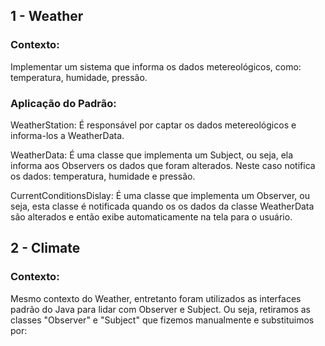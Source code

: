 ## 1 - Weather

### Contexto:

Implementar um sistema que informa os dados metereológicos, como: temperatura, humidade, pressão.

### Aplicação do Padrão:

WeatherStation: É responsável por captar os dados metereológicos e informa-los a WeatherData.

WeatherData: É uma classe que implementa um Subject, ou seja, ela informa aos Observers os dados que foram alterados.
Neste caso notifica os dados: temperatura, humidade e pressão.

CurrentConditionsDislay: É uma classe que implementa um Observer, ou seja, esta classe é notificada quando os os dados
da classe WeatherData são alterados e então exibe automaticamente na tela para o usuário.

## 2 - Climate

### Contexto:

Mesmo contexto do Weather, entretanto foram utilizados as interfaces padrão do Java para lidar com Observer e Subject.
Ou seja, retiramos as classes "Observer" e "Subject" que fizemos manualmente e substituimos por:
